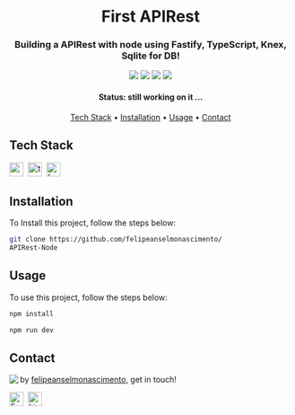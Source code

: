 <h1 align="center">
	 First APIRest
</h1>

<h3 align="center">
	Building a APIRest with node using Fastify, TypeScript, Knex, Sqlite for DB!
</h3>

<p align="center">
	<img src="https://img.shields.io/badge/PRs-welcome-brightgreen.svg?style=flat-square"/>
	<img src="https://img.shields.io/github/repo-size/felipeanselmonascimento/APIRest-Node?color=green"/>
	<img src="https://img.shields.io/github/last-commit/felipeanselmonascimento/APIRest-Node?color=green"/>
	<img src="https://img.shields.io/github/languages/count/felipeanselmonascimento/APIRest-Node?color=green"/>
</p>

<h4 align="center">
	Status: still working on it ...
</h4>

<p align="center">
	<a href="#tech-stack">Tech Stack</a> •
	<a href="#installation">Installation</a> •
	<a href="#usage">Usage</a> • 
	<a href="#contact">Contact</a> 
</p>

## Tech Stack
<img src="https://seeklogo.com/images/N/nodejs-logo-D26404F360-seeklogo.com.png?v=638179441440000000" alt="node Badge" height="25">&nbsp;
<img src="https://img.shields.io/badge/Typescript-05122A?style=flat&logo=typescript" alt="typescript Badge" height="25">&nbsp;
<img src="https://upload.wikimedia.org/wikipedia/commons/0/0a/Fastify_logo.svg" alt="fastfy Badge" height="25">&nbsp;

<!-- <div align="center"> 
    <img src="./src/assets/timerignite.png"/>
</div> -->

## Installation
To Install this project, follow the steps below:
```bash
git clone https://github.com/felipeanselmonascimento/
APIRest-Node
```

## Usage
To use this project, follow the steps below:
```bash
npm install

npm run dev
```

## Contact
<img align="left" src="https://avatars.githubusercontent.com/felipeanselmonascimento?size=100">

by [felipeanselmonascimento](https://github.com/felipeanselmonascimento), get in touch!

<a href="mailto:felipeanselmodonascimento@gmail.com" target="_blank"><img src="https://img.shields.io/badge/Email-D14836?style=flat&logo=gmail&logoColor=white" alt="Email Badge" height="25"></a>&nbsp;
<a href="https://www.linkedin.com/in/felipe-anselmo-do-nascimento-394042232/" target="_blank"><img src="https://img.shields.io/badge/Linkedin-0077B5?style=flat&logo=linkedin&logoColor=white" alt="LinkedIn Badge" height="25"></a>&nbsp;

<br clear="left"/>

